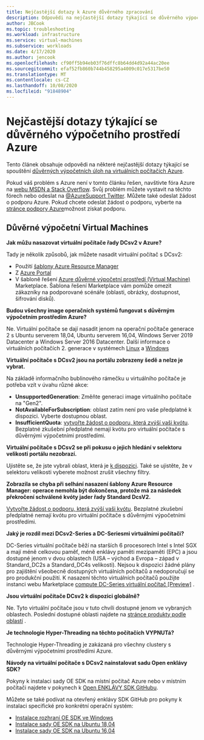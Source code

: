 ```yaml
---
title: Nejčastější dotazy k Azure důvěrného zpracování
description: Odpovědi na nejčastější dotazy týkající se důvěrného výpočetního prostředí Azure
author: JBCook
ms.topic: troubleshooting
ms.workload: infrastructure
ms.service: virtual-machines
ms.subservice: workloads
ms.date: 4/17/2020
ms.author: jencook
ms.openlocfilehash: cf90ff5b94eb03f76dffc8b64dd4d92a44ac20ee
ms.sourcegitcommit: efaf52fb860b744b458295a4009c017e5317be50
ms.translationtype: MT
ms.contentlocale: cs-CZ
ms.lasthandoff: 10/08/2020
ms.locfileid: "91848904"
---
```

# <a name="frequently-asked-questions-for-azure-confidential-computing"></a>Nejčastější dotazy týkající se důvěrného výpočetního prostředí Azure

Tento článek obsahuje odpovědi na některé nejčastější dotazy týkající se spouštění [důvěrných výpočetních úloh na virtuálních počítačích Azure](overview.md).

Pokud váš problém s Azure není v tomto článku řešen, navštivte fóra Azure na [webu MSDN a Stack Overflow](https://azure.microsoft.com/support/forums/). Svůj problém můžete vystavit na těchto fórech nebo odeslat na [ @AzureSupport Twitter](https://twitter.com/AzureSupport). Můžete také odeslat žádost o podporu Azure. Pokud chcete odeslat žádost o podporu, vyberte na [stránce podpory Azure](https://azure.microsoft.com/support/options/)možnost získat podporu.

## <a name="confidential-computing-virtual-machines"></a>Důvěrné výpočetní Virtual Machines <a id="vm-faq"></a>

**Jak můžu nasazovat virtuální počítače řady DCsv2 v Azure?**

Tady je několik způsobů, jak můžete nasadit virtuální počítač s DCsv2:
   - Použití [šablony Azure Resource Manager](../virtual-machines/windows/template-description.md)
   - Z [Azure Portal](https://portal.azure.com/#create/hub)
   - V šabloně řešení [Azure důvěrné výpočetní prostředí (Virtual Machine)](https://azuremarketplace.microsoft.com/marketplace/apps/microsoft-azure-compute.acc-virtual-machine-v2?tab=overview) Marketplace. Šablona řešení Marketplace vám pomůže omezit zákazníky na podporované scénáře (oblasti, obrázky, dostupnost, šifrování disků). 

**Budou všechny image operačních systémů fungovat s důvěrným výpočetním prostředím Azure?**

Ne. Virtuální počítače se dají nasadit jenom na operační počítače generace 2 s Ubuntu serverem 18,04, Ubuntu serverem 16,04, Windows Server 2019 Datacenter a Windows Server 2016 Datacenter. Další informace o virtuálních počítačích 2. generace v systémech [Linux](../virtual-machines/linux/generation-2.md) a [Windows](../virtual-machines/windows/generation-2.md)

**Virtuální počítače s DCsv2 jsou na portálu zobrazeny šedě a nelze je vybrat.**

Na základě informačního bublinového rámečku u virtuálního počítače je potřeba vzít v úvahu různé akce:
   -    **UnsupportedGeneration**: Změňte generaci image virtuálního počítače na "Gen2".
   -    **NotAvailableForSubscription**: oblast zatím není pro vaše předplatné k dispozici. Vyberte dostupnou oblast.
   -    **InsufficientQuota**: [vytvořte žádost o podporu, která zvýší vaši kvótu](../azure-portal/supportability/per-vm-quota-requests.md). Bezplatné zkušební předplatné nemají kvótu pro virtuální počítače s důvěrnými výpočetními prostředími. 

**Virtuální počítače s DCsv2 se při pokusu o jejich hledání v selektoru velikosti portálu nezobrazí.**

Ujistěte se, že jste vybrali oblast, která je [k dispozici](https://azure.microsoft.com/global-infrastructure/services/?products=virtual-machines). Také se ujistěte, že v selektoru velikosti vyberete možnost zrušit všechny filtry. 

**Zobrazila se chyba při selhání nasazení šablony Azure Resource Manager: operace nemohla být dokončena, protože má za následek překročení schválené kvóty jader řady Standard DcsV2.**

[Vytvořte žádost o podporu, která zvýší vaši kvótu](../azure-portal/supportability/per-vm-quota-requests.md). Bezplatné zkušební předplatné nemají kvótu pro virtuální počítače s důvěrnými výpočetními prostředími. 

**Jaký je rozdíl mezi DCsv2-Series a DC-Seriesmi virtuálními počítači?**

DC-Series virtuální počítače běží na starších 6 procesorech Intel s Intel SGX a mají méně celkovou paměť, méně enklávy paměti mezipaměti (EPC) a jsou dostupné jenom v dvou oblastech (USA – východ a Evropa – západ v Standard_DC2s a Standard_DC4s velikosti). Nejsou k dispozici žádné plány pro zajištění všeobecně dostupných virtuálních počítačů a nedoporučují se pro produkční použití. K nasazení těchto virtuálních počítačů použijte instanci webu Marketplace  [compute DC-Series virtuální počítač [Preview]](https://azuremarketplace.microsoft.com/marketplace/apps/microsoft-azure-compute.confidentialcompute?tab=Overview) .

**Jsou virtuální počítače DCsv2 k dispozici globálně?**

Ne. Tyto virtuální počítače jsou v tuto chvíli dostupné jenom ve vybraných oblastech. Poslední dostupné oblasti najdete na [stránce produkty podle oblastí](https://azure.microsoft.com/global-infrastructure/services/?products=virtual-machines) . 

**Je technologie Hyper-Threading na těchto počítačích VYPNUTá?**

Technologie Hyper-Threading je zakázaná pro všechny clustery s důvěrnými výpočetními prostředími Azure.

**Návody na virtuální počítače s DCsv2 nainstalovat sadu Open enklávy SDK?**
   
Pokyny k instalaci sady OE SDK na místní počítač Azure nebo v místním počítači najdete v pokynech k [Open ENKLÁVY SDK GitHubu](https://github.com/openenclave/openenclave).
     
Můžete se také podívat na otevřený enklávy SDK GitHub pro pokyny k instalaci specifické pro konkrétní operační systém:
   - [Instalace rozhraní OE SDK ve Windows](https://github.com/openenclave/openenclave/blob/master/docs/GettingStartedDocs/install_oe_sdk-Windows.md)
   - [Instalace sady OE SDK na Ubuntu 18,04](https://github.com/openenclave/openenclave/blob/master/docs/GettingStartedDocs/install_oe_sdk-Ubuntu_18.04.md)
   - [Instalace sady OE SDK na Ubuntu 16,04](https://github.com/openenclave/openenclave/blob/master/docs/GettingStartedDocs/install_oe_sdk-Ubuntu_16.04.md)
